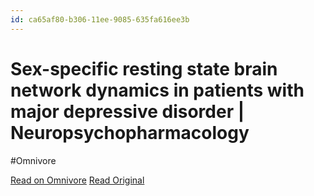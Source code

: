 ```yaml
---
id: ca65af80-b306-11ee-9085-635fa616ee3b
---
```


# Sex-specific resting state brain network dynamics in patients with major depressive disorder | Neuropsychopharmacology
#Omnivore

[Read on Omnivore](https://omnivore.app/me/sex-specific-resting-state-brain-network-dynamics-in-patients-wi-18d0921c346)
[Read Original](https://www.nature.com/articles/s41386-024-01799-1)


